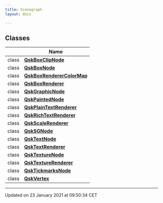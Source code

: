 ```yaml
---
title: Scenegraph
layout: docs

---
```



## Classes

|                | Name           |
| -------------- | -------------- |
| class | **[QskBoxClipNode](/docs/classes/class_qsk_box_clip_node/)**  |
| class | **[QskBoxNode](/docs/classes/class_qsk_box_node/)**  |
| class | **[QskBoxRendererColorMap](/docs/classes/class_qsk_box_renderer_color_map/)**  |
| class | **[QskBoxRenderer](/docs/classes/class_qsk_box_renderer/)**  |
| class | **[QskGraphicNode](/docs/classes/class_qsk_graphic_node/)**  |
| class | **[QskPaintedNode](/docs/classes/class_qsk_painted_node/)**  |
| class | **[QskPlainTextRenderer](/docs/classes/class_qsk_plain_text_renderer/)**  |
| class | **[QskRichTextRenderer](/docs/classes/class_qsk_rich_text_renderer/)**  |
| class | **[QskScaleRenderer](/docs/classes/class_qsk_scale_renderer/)**  |
| class | **[QskSGNode](/docs/classes/class_qsk_s_g_node/)**  |
| class | **[QskTextNode](/docs/classes/class_qsk_text_node/)**  |
| class | **[QskTextRenderer](/docs/classes/class_qsk_text_renderer/)**  |
| class | **[QskTextureNode](/docs/classes/class_qsk_texture_node/)**  |
| class | **[QskTextureRenderer](/docs/classes/class_qsk_texture_renderer/)**  |
| class | **[QskTickmarksNode](/docs/classes/class_qsk_tickmarks_node/)**  |
| class | **[QskVertex](/docs/classes/class_qsk_vertex/)**  |






-------------------------------

Updated on 23 January 2021 at 09:50:34 CET
